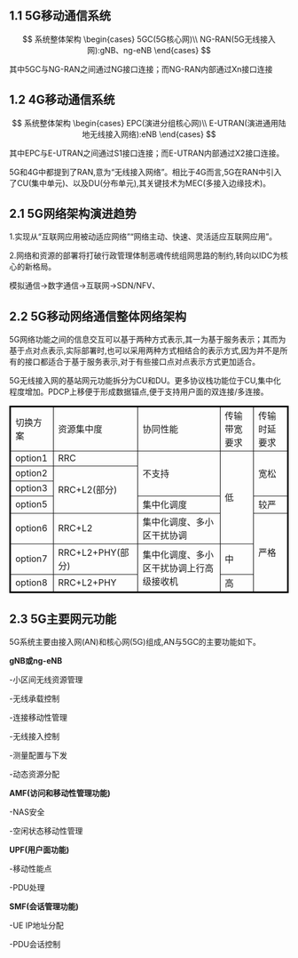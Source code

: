 ## 1.1 5G移动通信系统
$$
系统整体架构
\begin{cases}
5GC(5G核心网)\\
NG-RAN(5G无线接入网):gNB、ng-eNB
\end{cases}
$$

其中5GC与NG-RAN之间通过NG接口连接；而NG-RAN内部通过Xn接口连接



## 1.2 4G移动通信系统

$$
系统整体架构
\begin{cases}
EPC(演进分组核心网)\\
E-UTRAN(演进通用陆地无线接入网络):eNB
\end{cases}
$$

其中EPC与E-UTRAN之间通过S1接口连接；而E-UTRAN内部通过X2接口连接。

5G和4G中都提到了RAN,意为“无线接入网络”。相比于4G而言,5G在RAN中引入了CU(集中单元)、以及DU(分布单元),其关键技术为MEC(多接入边缘技术)。



## 2.1 5G网络架构演进趋势

1.实现从“互联网应用被动适应网络”“网络主动、快速、灵活适应互联网应用”。

2.网络和资源的部署将打破行政管理体制恶魂传统组网思路的制约,转向以IDC为核心的新格局。

模拟通信→数字通信→互联网→SDN/NFV、



## 2.2 5G移动网络通信整体网络架构

5G网络功能之间的信息交互可以基于两种方式表示,其一为基于服务表示；其而为基于点对点表示,实际部署时,也可以采用两种方式相结合的表示方式,因为并不是所有的接口都适合于基于服务表示,对于有些接口点对点表示方式更加适合。

5G无线接入网的基站网元功能拆分为CU和DU。更多协议栈功能位于CU,集中化程度增加。PDCP上移便于形成数据锚点,便于支持用户面的双连接/多连接。

<table border="2" bordercolor="black" width="300" cellspacing="0" cellpadding="5">
    <tr>
        <td >切换方案</td>
        <td >资源集中度</td>
        <td >协同性能</td>
        <td >传输带宽要求</td>
        <td >传输时延要求</td>
    </tr>
    <tr>
        <td >option1</td>
        <td >RRC</td>
        <td rowspan="3">
            不支持
        </td>
        <td rowspan="5">
            低
        </td>
        <td rowspan="3">
            宽松
        </td>
    </tr>
    <tr>
        <td >option2</td>
        <td rowspan="3">RRC+L2(部分)</td>
    </tr>
    <tr>
        <td>option3</td>
    </tr>
    <tr>
        <td>option5</td>
        <td >集中化调度</td>
        <td >较严</td>
    </tr>
    <tr>
        <td>option6</td>
        <td>RRC+L2</td>
        <td>集中化调度、多小区干扰协调</td>
        <td rowspan="3">严格</td>
    </tr>
    <tr>
        <td>option7</td>
        <td>RRC+L2+PHY(部分)</td>
        <td  rowspan="2">集中化调度、多小区干扰协调上行高级接收机</td>
        <td>中</td>
    </tr>
    <tr>
        <td>option8</td>
        <td>RRC+L2+PHY</td>
        <td>高</td>
    </tr>
</table>


## 2.3 5G主要网元功能

5G系统主要由接入网(AN)和核心网(5G)组成,AN与5GC的主要功能如下。

**gNB或ng-eNB**

-小区间无线资源管理

-无线承载控制

-连接移动性管理

-无线接入控制

-测量配置与下发

-动态资源分配

**AMF(访问和移动性管理功能)**

-NAS安全

-空闲状态移动性管理

**UPF(用户面功能)**

-移动性能点

-PDU处理

**SMF(会话管理功能)**

-UE IP地址分配

-PDU会话控制

